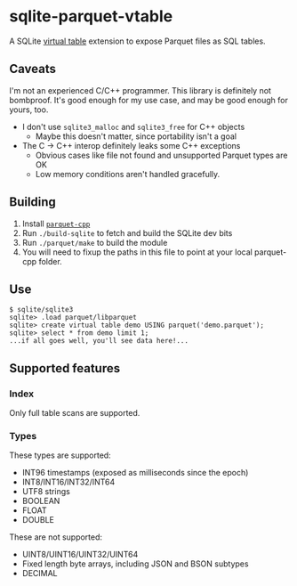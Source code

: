 # sqlite-parquet-vtable

A SQLite [virtual table](https://sqlite.org/vtab.html) extension to expose Parquet files as SQL tables.

## Caveats

I'm not an experienced C/C++ programmer. This library is definitely not bombproof. It's good enough for my use case,
and may be good enough for yours, too.

* I don't use `sqlite3_malloc` and `sqlite3_free` for C++ objects
  * Maybe this doesn't matter, since portability isn't a goal
* The C -> C++ interop definitely leaks some C++ exceptions
  * Obvious cases like file not found and unsupported Parquet types are OK
  * Low memory conditions aren't handled gracefully.

## Building

1. Install [`parquet-cpp`](https://github.com/apache/parquet-cpp)
2. Run `./build-sqlite` to fetch and build the SQLite dev bits
3. Run `./parquet/make` to build the module
  1. You will need to fixup the paths in this file to point at your local parquet-cpp folder.

## Use

```
$ sqlite/sqlite3
sqlite> .load parquet/libparquet
sqlite> create virtual table demo USING parquet('demo.parquet');
sqlite> select * from demo limit 1;
...if all goes well, you'll see data here!...
```

## Supported features

### Index

Only full table scans are supported.

### Types

These types are supported:

* INT96 timestamps (exposed as milliseconds since the epoch)
* INT8/INT16/INT32/INT64
* UTF8 strings
* BOOLEAN
* FLOAT
* DOUBLE

These are not supported:

* UINT8/UINT16/UINT32/UINT64
* Fixed length byte arrays, including JSON and BSON subtypes
* DECIMAL
